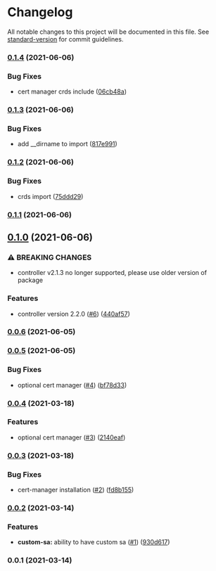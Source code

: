 # Changelog

All notable changes to this project will be documented in this file. See [standard-version](https://github.com/conventional-changelog/standard-version) for commit guidelines.

### [0.1.4](https://github.com/opencdk8s/cdk8s-aws-lb-controller/compare/v0.1.3...v0.1.4) (2021-06-06)


### Bug Fixes

* cert manager crds include ([06cb48a](https://github.com/opencdk8s/cdk8s-aws-lb-controller/commit/06cb48a341c5e2a8a2d4028c4a895b68201fce61))

### [0.1.3](https://github.com/opencdk8s/cdk8s-aws-lb-controller/compare/v0.1.2...v0.1.3) (2021-06-06)


### Bug Fixes

* add __dirname to import ([817e991](https://github.com/opencdk8s/cdk8s-aws-lb-controller/commit/817e991157c66519590dca4b9939f5ee3672b349))

### [0.1.2](https://github.com/opencdk8s/cdk8s-aws-lb-controller/compare/v0.1.1...v0.1.2) (2021-06-06)


### Bug Fixes

* crds import ([75ddd29](https://github.com/opencdk8s/cdk8s-aws-lb-controller/commit/75ddd29d805c9b337d4021386214220128067dd4))

### [0.1.1](https://github.com/opencdk8s/cdk8s-aws-lb-controller/compare/v0.1.0...v0.1.1) (2021-06-06)

## [0.1.0](https://github.com/opencdk8s/cdk8s-aws-lb-controller/compare/v0.0.6...v0.1.0) (2021-06-06)


### ⚠ BREAKING CHANGES

* controller v2.1.3 no longer supported, please use older version of package

### Features

* controller version 2.2.0 ([#6](https://github.com/opencdk8s/cdk8s-aws-lb-controller/issues/6)) ([440af57](https://github.com/opencdk8s/cdk8s-aws-lb-controller/commit/440af577599ada27cd0f3defac91718e9bd1e292))

### [0.0.6](https://github.com/opencdk8s/cdk8s-aws-lb-controller/compare/v0.0.5...v0.0.6) (2021-06-05)

### [0.0.5](https://github.com/opencdk8s/cdk8s-aws-lb-controller/compare/v0.0.4...v0.0.5) (2021-06-05)


### Bug Fixes

* optional cert manager ([#4](https://github.com/opencdk8s/cdk8s-aws-lb-controller/issues/4)) ([bf78d33](https://github.com/opencdk8s/cdk8s-aws-lb-controller/commit/bf78d335c214952749a2e2234e6f5f63273dc22b))

### [0.0.4](https://github.com/opencdk8s/cdk8s-aws-lb-controller/compare/v0.0.3...v0.0.4) (2021-03-18)


### Features

* optional cert manager ([#3](https://github.com/opencdk8s/cdk8s-aws-lb-controller/issues/3)) ([2140eaf](https://github.com/opencdk8s/cdk8s-aws-lb-controller/commit/2140eafa182a65a26c6f28c1e47bde3ec648fa89))

### [0.0.3](https://github.com/opencdk8s/cdk8s-aws-lb-controller/compare/v0.0.2...v0.0.3) (2021-03-18)


### Bug Fixes

* cert-manager installation ([#2](https://github.com/opencdk8s/cdk8s-aws-lb-controller/issues/2)) ([fd8b155](https://github.com/opencdk8s/cdk8s-aws-lb-controller/commit/fd8b155fc51c2cdc97752596b175f6f04a7f698a))

### [0.0.2](https://github.com/opencdk8s/cdk8s-aws-lb-controller/compare/v0.0.1...v0.0.2) (2021-03-14)


### Features

* **custom-sa:** ability to have custom sa ([#1](https://github.com/opencdk8s/cdk8s-aws-lb-controller/issues/1)) ([930d617](https://github.com/opencdk8s/cdk8s-aws-lb-controller/commit/930d617aac244ccdf9c2989e6dafcf60f30a11f1))

### 0.0.1 (2021-03-14)
